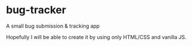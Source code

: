 # bug-tracker
A small bug submission &amp; tracking app

Hopefully I will be able to create it by using only HTML/CSS and vanilla JS.

